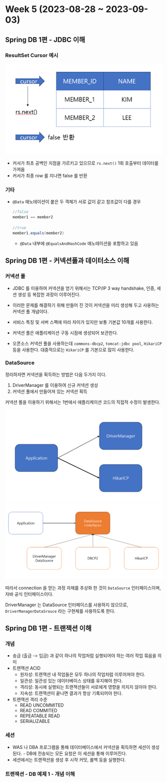 # Week 5 (2023-08-28 ~ 2023-09-03)

## Spring DB 1편 - JDBC 이해

### ResultSet Cursor 예시
![img1](2023-08-30-14-45-37.png)

- 커서가 최초 공백인 지점을 가르키고 있으므로 `rs.next()` 1회 호출부터 데이터를 가져옴
- 커서가 최종 row 를 지나면 false 를 반환

### 기타
- `@Data` 애노테이션이 붙은 두 객체가 서로 값이 같고 참조값이 다를 경우 
    ```java
    //false
    member1 == member2
    
    //true
    member1.equals(member2)
    ```
    - `@Data` 내부에 `@EqualsAndHashCode` 애노테이션을 포함하고 있음

## Spring DB 1편 - 커넥션풀과 데이터소스 이해

### 커넥션 풀
- JDBC 를 이용하여 커넥션을 얻기 위해서는 TCP/IP 3 way handshake, 인증, 세션 생성 등 복잡한 과정이 이루어진다.

- 이러한 문제를 해결하기 위해 만들어 진 것이 커넥션을 미리 생성해 두고 사용하는 커넥션 풀 개념이다.

- 서비스 특징 및 서버 스펙에 따라 차이가 있지만 보통 기본값 10개를 사용한다.

- 커넥션 풀은 애플리케이션 구동 시점에 생성되어 보관한다.

- 오픈소스 커넥션 풀을 사용하는데 `commons-dbcp2`, `tomcat-jdbc pool`, `HikariCP` 등을 사용한다. 대중적으로는 `HikariCP` 를 기본으로 많이 사용한다.

### DataSource
정리하자면 커넥션을 획득하는 방법은 다음 두가지 이다.
1. DriverManager 를 이용하여 신규 커넥션 생성
2. 커넥션 풀에서 만들어져 있는 커넥션 획득

커넥션 풀을 이용하기 위해서는 1번에서 애플리케이션 코드의 직접적 수정이 발생한다.

![img2](2023-08-30-17-46-45.png)
![img3](2023-08-30-17-52-25.png)

따라서 connection 을 얻는 과정 자체를 추상화 한 것이 `DataSource` 인터페이스이며, 자바 공식 인터페이스이다.

DriverManager 는 DataSource 인터페이스를 사용하지 않으므로, `DriverManagerDataSrouce` 라는 구현체를 사용하도록 한다.

## Spring DB 1편 - 트랜잭션 이해

### 개념
- 송금 (출금 -> 입금) 과 같이 하나의 작업처럼 실행되어야 하는 여러 작업 묶음을 의미
- 트랜잭션 ACID
    - 원자성: 트랜잭션 내 작업들은 모두 하나의 작업처럼 이루어져야 한다.
    - 일관성: 일관성 있는 데이터베이스 상태를 유지해야 한다.
    - 격리성: 동시에 실행되는 트랜잭션들이 서로에게 영향을 끼치지 않아야 한다.
    - 지속성: 트랜잭션이 끝나면 결과가 항상 기록되어야 한다.
- 트랜잭션 격리 수준
    - READ UNCOMMITED
    - READ COMMITED
    - REPEATABLE READ
    - SERIALIZABLE

### 세션
- WAS 나 DBA 프로그램을 통해 데이터베이스에서 커넥션을 획득하면 세션이 생성된다. - DB에 전송되는 모든 요청은 이 세션을 통해 이루어진다.
- 세션에서는 트랜잭션을 생성 후 시작 커밋, 롤백 등을 실행한다.

### 트랜잭션 - DB 예제 1 - 개념 이해